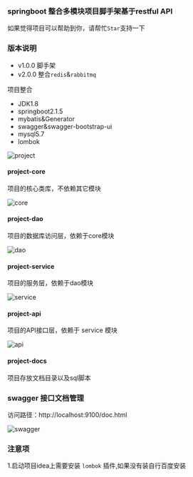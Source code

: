 ### springboot 整合多模块项目脚手架基于restful API
如果觉得项目可以帮助到你，请帮忙`Star`支持一下

### 版本说明
* v1.0.0 脚手架
* v2.0.0 整合`redis`&`rabbitmq`

项目整合
* JDK1.8
* springboot2.1.5
* mybatis&Generator
* swagger&swagger-bootstrap-ui
* mysql5.7
* lombok

![project](https://github.com/caozongpeng/github-static/blob/master/springboot-mult-modular-api/project.png)

#### project-core
项目的核心类库，不依赖其它模块

![core](https://github.com/caozongpeng/github-static/blob/master/springboot-mult-modular-api/core.png)

#### project-dao
项目的数据库访问层，依赖于core模块

![dao](https://github.com/caozongpeng/github-static/blob/master/springboot-mult-modular-api/dao.png)


#### project-service
项目的服务层，依赖于dao模块

![service](https://github.com/caozongpeng/github-static/blob/master/springboot-mult-modular-api/service.png)


#### project-api
项目的API接口层，依赖于 service 模块

![api](https://github.com/caozongpeng/github-static/blob/master/springboot-mult-modular-api/api.png)

#### project-docs
项目存放文档目录以及sql脚本

### swagger 接口文档管理

访问路径：http://localhost:9100/doc.html

![swagger](https://github.com/caozongpeng/github-static/blob/master/springboot-mult-modular-api/swagger.png)

### 注意项
1.启动项目idea上需要安装 `lombok` 插件,如果没有装自行百度安装
